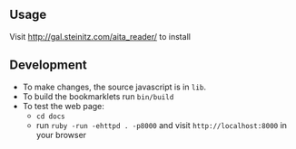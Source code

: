 ## Usage

Visit http://gal.steinitz.com/aita_reader/ to install

## Development

* To make changes, the source javascript is in `lib`.
* To build the bookmarklets run `bin/build`
* To test the web page:
    * `cd docs`
    * run `ruby -run -ehttpd . -p8000` and visit `http://localhost:8000` in your browser